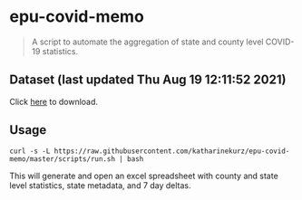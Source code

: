 # epu-covid-memo

> A script to automate the aggregation of state and county level COVID-19 statistics.

<!-- tmpl start -->

## Dataset (last updated Thu Aug 19 12:11:52 2021)

Click [here](https://covid-artifacts.s3.amazonaws.com/records/2021-8-19-121151-covid_artifact.xls) to download.

<!-- tmpl end -->

## Usage

```
curl -s -L https://raw.githubusercontent.com/katharinekurz/epu-covid-memo/master/scripts/run.sh | bash
```

This will generate and open an excel spreadsheet with county and state level statistics, state metadata, and 7 day deltas.
